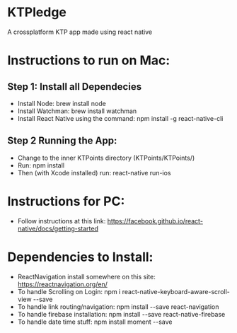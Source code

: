 # KTPledge

A crossplatform KTP app made using react native

# Instructions to run on Mac:

## Step 1: Install all Dependecies
* Install Node: brew install node
* Install Watchman: brew install watchman
* Install React Native using the command: npm install -g react-native-cli

## Step 2 Running the App:
* Change to the inner KTPoints directory (KTPoints/KTPoints/)
* Run: npm install
* Then (with Xcode installed) run: react-native run-ios

# Instructions for PC:
* Follow instructions at this link: https://facebook.github.io/react-native/docs/getting-started

# Dependencies to Install:
* ReactNavigation install somewhere on this site: https://reactnavigation.org/en/
* To handle Scrolling on Login: npm i react-native-keyboard-aware-scroll-view --save
* To handle link routing/navigation: npm install --save react-navigation
* To handle firebase installation: npm install --save react-native-firebase
* To handle date time stuff: npm install moment --save

